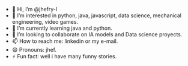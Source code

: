 - 👋 Hi, I’m @jhefry-l
- 👀 I’m interested in python, java, javascript, data science, mechanical engineering, video games. 
- 🌱 I’m currently learning java and python.
- 💞️ I’m looking to collaborate on IA models and Data science proyects.
- 📫 How to reach me: linkedin or my e-mail. 
- 😄 Pronouns: jhef.
- ⚡ Fun fact: well i have many funny stories.

<!---
jhefry-l/jhefry-l is a ✨ special ✨ repository because its `README.md` (this file) appears on your GitHub profile.
You can click the Preview link to take a look at your changes.
--->
